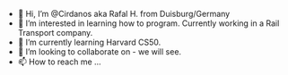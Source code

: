 - 👋 Hi, I’m @Cirdanos aka Rafal H. from Duisburg/Germany
- 👀 I’m interested in learning how to program. Currently working in a Rail Transport company.
- 🌱 I’m currently learning Harvard CS50. 
- 💞️ I’m looking to collaborate on - we will see.
- 📫 How to reach me ...

<!---
Cirdanos/Cirdanos is a ✨ special ✨ repository because its `README.md` (this file) appears on your GitHub profile.
You can click the Preview link to take a look at your changes.
--->
